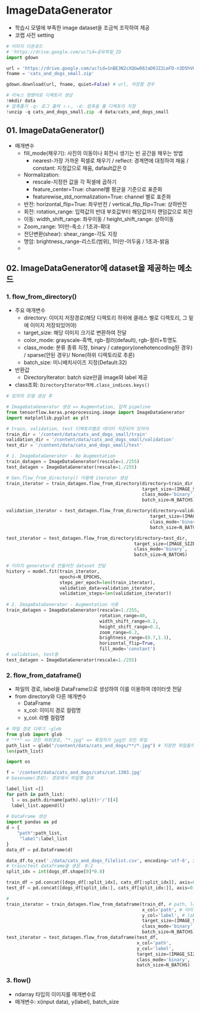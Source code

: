 # ImageDataGenerator
- 학습시 모델에 부족한 image dataset을 조금씩 조작하여 제공
- 코랩 사전 setting
```python
# 이미지 다운로드
# 'https://drive.google.com/uc?id=공유파일_ID
import gdown

url = 'https://drive.google.com/uc?id=1nBE3N2cXQGwD8JaD0JZ2LmFD-n3D5hVU'
fname = 'cats_and_dogs_small.zip'

gdown.download(url, fname, quiet=False) # url, 저장할 경우

# 리눅스 명령어로 디렉토리 생성
!mkdir data
# 압축풀기 -q: 로그 출력 ㄴㄴ, -d: 압축을 풀 디렉토리 지정
!unzip -q cats_and_dogs_small.zip -d data/cats_and_dogs_small
```

## 01. ImageDataGenerator()
- 매개변수
  - fill_mode(채우기): 사진의 이동이나 회전시 생기는 빈 공간을 채우는 방법
    - nearest-가장 가까운 픽셀로 채우기 / reflect: 경계면에 대칭하여 채움 / constant: 지정값으로 채움, dafault값은 0
  - Normalization: 
    - rescale-지정한 값을 각 픽셀에 곱하기
    - feature_center=True: channel별 평균을 기준으로 표준화
    - featurewise_std_normalization=True: channel 별로 표준화
  - 반전: horizontal_flip=True: 좌우반전 / vertical_flip_flip=True: 상하반전
  - 회전: rotation_range: 입력값의 반대 부호값부터 해당값까지 랜덤값으로 회전
  - 이동: width_shift_range: 좌우이동 / height_shift_range: 상하이동
  - Zoom_range: 1미만-축소 / 1초과-확대
  - 전단변환(shear): shear_range-각도 지정
  - 명암: brightness_range-리스트(범위), 1미만-어두움 / 1초과-밝음
  - 
  
## 02. ImageDataGenerator에 dataset을 제공하는 메소드
  ### 1. flow_from_directory()
  - 주요 매개변수
    - directory: 이미지 저장경로(해당 디렉토리 하위에 클래스 별로 디렉토리, 그 밑에 이미지 저장되있어야)
    - target_size: 해당 이미지 크기로 변환하여 전달
    - color_mode: grayscale-흑백, rgb-컬러(default), rgb-컬러+투명도
    - class_mode: 분류 종류 지정, binary / category(onehotencoding된 경우) / sparse(안된 경우)/ None(하위 디렉토리로 추론)
    - batch_size: 미니배치사이즈 지정(Default:32)
  - 반환값
    - DirectoryIterator: batch size만큼 image와 label 제공
  - class조회: `DirectoryIterator객체.class_indices.keys()`

```python
# 임의의 모델 생성 후

# ImageDataGenerator 생성 => Augmentation, 입력 pipeline
from tensorflow.keras.preprocessing.image import ImageDataGenerator
import matplotlib.pyplot as plt

# train, validation, test 디렉토리별로 데이터 저장되어 있어야
train_dir = '/content/data/cats_and_dogs_small/train'
validation_dir = '/content/data/cats_and_dogs_small/validation'
test_dir = '/content/data/cats_and_dogs_small/test'

# 1. ImageDataGenerator - No Augmentation
train_datagen = ImageDataGenerator(rescale=1./255)
test_datagen = ImageDataGenerator(rescale=1./255)

# Gen.flow_from_directory() 이용해 iterator 생성
train_iterator = train_datagen.flow_from_directory(directory=train_dir, # 이미지가 존재하는 디렉토리
                                                   target_size=(IMAGE_SIZE, IMAGE_SIZE), # Resize 크기(height,width)
                                                   class_mode='binary', # dog/cat => binary
                                                   batch_size=N_BATCHS)

validation_iterator = test_datagen.flow_from_directory(directory=validation_dir,
                                                      target_size=(IMAGE_SIZE, IMAGE_SIZE),
                                                      class_mode='binary',
                                                      batch_size=N_BATCHS)

test_iterator = test_datagen.flow_from_directory(directory=test_dir,
                                                target_size=(IMAGE_SIZE, IMAGE_SIZE),
                                                class_mode='binary',
                                                batch_size=N_BATCHS)
                                                                                             
# 이미지 generator로 만들어진 dataset 전달
history = model.fit(train_iterator,
                    epochs=N_EPOCHS,
                    steps_per_epoch=len(train_iterator),
                    validation_data=validation_iterator,
                    validation_steps=len(validation_iterator))
                    
# 2. ImageDataGenerator - Augmentation 사용
train_datagen = ImageDataGenerator(rescale=1./255,
                                   rotation_range=40,
                                   width_shift_range=0.2,
                                   height_shift_range=0.2,
                                   zoom_range=0.2,
                                   brightness_range=(0.7,1.3),
                                   horizontal_flip=True,
                                   fill_mode='constant')
# validation, test용
test_datagen = ImageDataGenerator(rescale=1./255)
```

  ### 2. flow_from_dataframe()
  - 파일의 경로, label을 DataFrame으로 생성하여 이를 이용하여 데이터셋 전달
  - from directory와 다른 매개변수
    - DataFrame
    - x_col: 이미지 경로 컬럼명
    - y_col: 라벨 컬럼명

```python
# 파일 경로 다루기 -glob
from glob import glob
# "**" => 모든 하위경로, "*.jpg" => 확장자가 jpg인 모든 파일
path_list = glob("/content/data/cats_and_dogs/**/*.jpg") # 지정한 파일들의 모든 absolute path(절대경로)를 문자열로 리스트에 담아 반환
len(path_list)

import os

f = '/content/data/cats_and_dogs/cats/cat.1303.jpg'
# basename(경로): 경로에서 파일명 조회

label_list =[]
for path in path_list:
  l = os.path.dirname(path).split(r'/')[4]
  label_list.append(l)
  
# DataFrame 생성
import pandas as pd
d = {
    "path":path_list,
     "label":label_list
}
data_df = pd.DataFrame(d)

data_df.to_csv('./data/cats_and_dogs_filelist.csv', encoding='utf-8', index=None)
# train/test dataframe을 생성  8:2
split_idx = int(dogs_df.shape[0]*0.8)

train_df = pd.concat([dogs_df[:split_idx], cats_df[:split_idx]], axis=0) # dogs, cats의 0 ~ 1599(1600)개를 묶어 train_df 생성
test_df = pd.concat([dogs_df[split_idx:], cats_df[split_idx:]], axis=0)

# 
train_iterator = train_datagen.flow_from_dataframe(train_df, # path, label을 가진 DataFrame객체 지정
                                                   x_col='path', # 이미지 경로를 가진 컬럼명
                                                   y_col='label', # label 컬럼명 지정
                                                   target_size=(IMAGE_SIZE, IMAGE_SIZE),
                                                   class_mode='binary',
                                                   batch_size=N_BATCHS)
test_iterator = test_datagen.flow_from_dataframe(test_df,
                                                 x_col='path',
                                                 y_col='label',
                                                 target_size=(IMAGE_SIZE, IMAGE_SIZE),
                                                 class_mode='binary',
                                                 batch_size=N_BATCHS)
```

  ### 3. flow()
  - ndarray 타입의 이미지를 매개변수로
  - 매개변수: x(input data), y(label), batch_size

